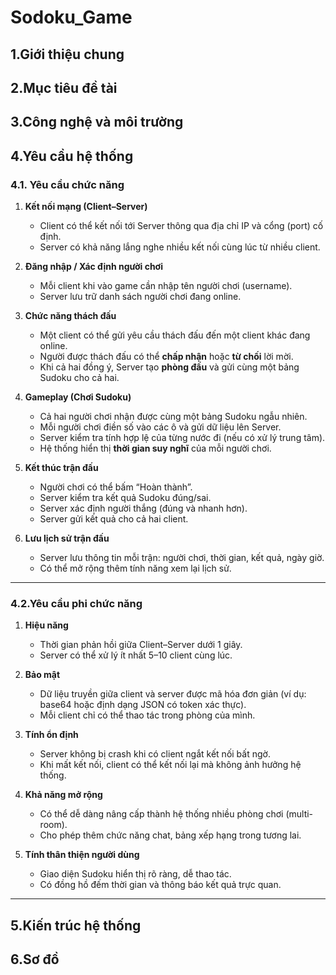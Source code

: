 # Sodoku_Game

##  1.Giới thiệu chung

##  2.Mục tiêu đề tài

##  3.Công nghệ và môi trường

##  4.Yêu cầu hệ thống

### 4.1. **Yêu cầu chức năng**

1. **Kết nối mạng (Client–Server)**
   - Client có thể kết nối tới Server thông qua địa chỉ IP và cổng (port) cố định.
   - Server có khả năng lắng nghe nhiều kết nối cùng lúc từ nhiều client.

2. **Đăng nhập / Xác định người chơi**
   - Mỗi client khi vào game cần nhập tên người chơi (username).
   - Server lưu trữ danh sách người chơi đang online.

3. **Chức năng thách đấu**
   - Một client có thể gửi yêu cầu thách đấu đến một client khác đang online.
   - Người được thách đấu có thể **chấp nhận** hoặc **từ chối** lời mời.
   - Khi cả hai đồng ý, Server tạo **phòng đấu** và gửi cùng một bảng Sudoku cho cả hai.

4. **Gameplay (Chơi Sudoku)**
   - Cả hai người chơi nhận được cùng một bảng Sudoku ngẫu nhiên.
   - Mỗi người chơi điền số vào các ô và gửi dữ liệu lên Server.
   - Server kiểm tra tính hợp lệ của từng nước đi (nếu có xử lý trung tâm).
   - Hệ thống hiển thị **thời gian suy nghĩ** của mỗi người chơi.

5. **Kết thúc trận đấu**
   - Người chơi có thể bấm “Hoàn thành”.
   - Server kiểm tra kết quả Sudoku đúng/sai.
   - Server xác định người thắng (đúng và nhanh hơn).
   - Server gửi kết quả cho cả hai client.

6. **Lưu lịch sử trận đấu**
   - Server lưu thông tin mỗi trận: người chơi, thời gian, kết quả, ngày giờ.
   - Có thể mở rộng thêm tính năng xem lại lịch sử.

---
###  4.2.**Yêu cầu phi chức năng**
1. **Hiệu năng**
   - Thời gian phản hồi giữa Client–Server dưới 1 giây.
   - Server có thể xử lý ít nhất 5–10 client cùng lúc.

2. **Bảo mật**
   - Dữ liệu truyền giữa client và server được mã hóa đơn giản (ví dụ: base64 hoặc định dạng JSON có token xác thực).
   - Mỗi client chỉ có thể thao tác trong phòng của mình.

3. **Tính ổn định**
   - Server không bị crash khi có client ngắt kết nối bất ngờ.
   - Khi mất kết nối, client có thể kết nối lại mà không ảnh hưởng hệ thống.

4. **Khả năng mở rộng**
   - Có thể dễ dàng nâng cấp thành hệ thống nhiều phòng chơi (multi-room).
   - Cho phép thêm chức năng chat, bảng xếp hạng trong tương lai.

5. **Tính thân thiện người dùng**
   - Giao diện Sudoku hiển thị rõ ràng, dễ thao tác.
   - Có đồng hồ đếm thời gian và thông báo kết quả trực quan.

---

##  5.Kiến trúc hệ thống

##  6.Sơ đồ 
